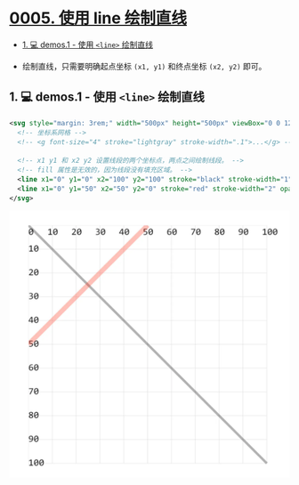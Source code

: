 # [0005. 使用 line 绘制直线](https://github.com/Tdahuyou/TNotes.svg/tree/main/notes/0005.%20%E4%BD%BF%E7%94%A8%20line%20%E7%BB%98%E5%88%B6%E7%9B%B4%E7%BA%BF)

<!-- region:toc -->

- [1. 💻 demos.1 - 使用 `<line>` 绘制直线](#1--demos1---使用-line-绘制直线)

<!-- endregion:toc -->
- 绘制直线，只需要明确起点坐标 `(x1, y1)` 和终点坐标 `(x2, y2)` 即可。

## 1. 💻 demos.1 - 使用 `<line>` 绘制直线


```xml
<svg style="margin: 3rem;" width="500px" height="500px" viewBox="0 0 120 120" xmlns="http://www.w3.org/2000/svg">
  <!-- 坐标系网格 -->
  <!-- <g font-size="4" stroke="lightgray" stroke-width=".1">...</g> -->

  <!-- x1 y1 和 x2 y2 设置线段的两个坐标点，两点之间绘制线段。 -->
  <!-- fill 属性是无效的，因为线段没有填充区域。 -->
  <line x1="0" y1="0" x2="100" y2="100" stroke="black" stroke-width="1" opacity=".3" /> <!-- [!code highlight] -->
  <line x1="0" y1="50" x2="50" y2="0" stroke="red" stroke-width="2" opacity=".3" /> <!-- [!code highlight] -->
</svg>
```

![](assets/2024-12-09-16-37-32.png)
